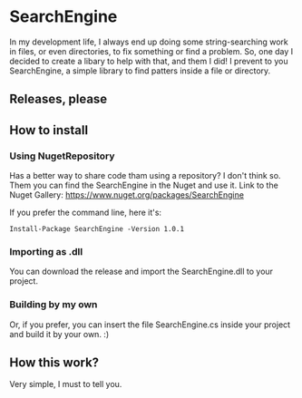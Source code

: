 # SearchEngine
In my development life, I always end up doing some string-searching work in files, or even directories, to fix something or find a problem.
So, one day I decided to create a libary to help with that, and them I did! I prevent to you SearchEngine, a simple library to find patters inside a file or directory.

## Releases, please


## How to install

### Using NugetRepository
Has a better way to share code tham using a repository? I don't think so. Them you can find the SearchEngine in the Nuget and use it.
Link to the Nuget Gallery:
https://www.nuget.org/packages/SearchEngine

If you prefer the command line, here it's:
```powersheel
Install-Package SearchEngine -Version 1.0.1
```

### Importing as .dll
You can download the release and import the SearchEngine.dll to your project. 

### Building by my own
Or, if you prefer, you can insert the file SearchEngine.cs inside your project and build it by your own. :)

## How this work?
Very simple, I must to tell you. 
